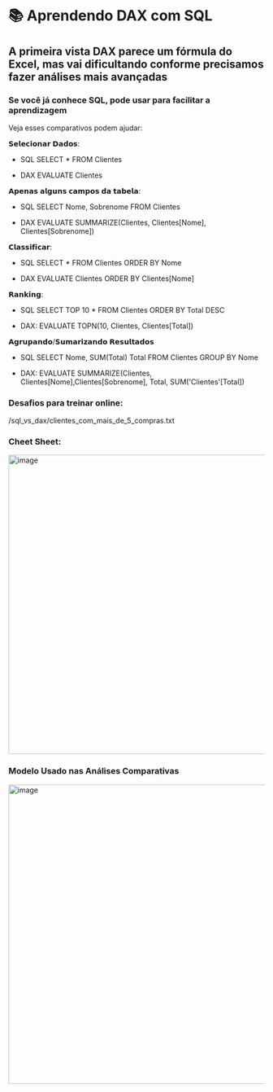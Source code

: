 
# 📚 Aprendendo DAX com SQL

## A primeira vista DAX parece um fórmula do Excel, mas vai dificultando conforme precisamos fazer análises mais avançadas

### Se você já conhece SQL, pode usar para facilitar a aprendizagem

Veja esses comparativos podem ajudar:

𝗦𝗲𝗹𝗲𝗰𝗶𝗼𝗻𝗮𝗿 𝗗𝗮𝗱𝗼𝘀:
- SQL
SELECT * FROM Clientes

- DAX
EVALUATE Clientes

𝗔𝗽𝗲𝗻𝗮𝘀 𝗮𝗹𝗴𝘂𝗻𝘀 𝗰𝗮𝗺𝗽𝗼𝘀 𝗱𝗮 𝘁𝗮𝗯𝗲𝗹𝗮:
- SQL
SELECT Nome, Sobrenome FROM Clientes

- DAX
EVALUATE SUMMARIZE(Clientes, Clientes[Nome], Clientes[Sobrenome])

𝗖𝗹𝗮𝘀𝘀𝗶𝗳𝗶𝗰𝗮𝗿:
- SQL
SELECT * FROM Clientes ORDER BY Nome

- DAX
EVALUATE Clientes ORDER BY Clientes[Nome]

𝗥𝗮𝗻𝗸𝗶𝗻𝗴:
- SQL
SELECT TOP 10 * FROM Clientes ORDER BY Total DESC

- DAX:
EVALUATE TOPN(10, Clientes, Clientes[Total])

𝗔𝗴𝗿𝘂𝗽𝗮𝗻𝗱𝗼/𝗦𝘂𝗺𝗮𝗿𝗶𝘇𝗮𝗻𝗱𝗼 𝗥𝗲𝘀𝘂𝗹𝘁𝗮𝗱𝗼𝘀
- SQL
SELECT Nome, SUM(Total) Total
FROM Clientes GROUP BY Nome

- DAX:
EVALUATE
SUMMARIZE(Clientes,
  Clientes[Nome],Clientes[Sobrenome],
  Total, SUM('Clientes'[Total])

### Desafios para treinar online:
/sql_vs_dax/clientes_com_mais_de_5_compras.txt 


### Cheet Sheet:

<img width="588" alt="image" src="https://github.com/marsolia/powerbi/assets/13143559/13d2a4f1-cad7-4fcd-a76d-5e52bccbcd36">

### Modelo Usado nas Análises Comparativas
<img width="588" alt="image" src="https://github.com/marsolia/powerbi/assets/13143559/64a9f92b-1aa2-4cb7-a681-3ce672bfe1e6">

